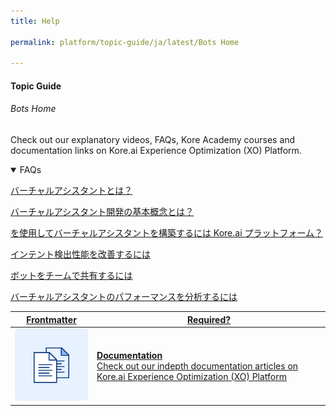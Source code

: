 ```yaml
---
title: Help

permalink: platform/topic-guide/ja/latest/Bots Home

---
```


#### Topic Guide
###### Bots Home

  Check out our explanatory videos, FAQs, Kore Academy courses and documentation links on Kore.ai Experience Optimization (XO) Platform.

<details open>
  <summary>FAQs
  </summary>

  <a class="doc-link" target="_blank" href="https://developer.kore.ai/docs/bots/chatbot-overview/chatbot-overview/?lang=ja">
 
  バーチャルアシスタントとは？

</a>

<a class="doc-link" target="_blank" href="https://developer.kore.ai/docs/bots/chatbot-overview/about-bots/?lang=ja">
 
  バーチャルアシスタント開発の基本概念とは？

</a>


<a class="doc-link" target="_blank" href="https://developer.kore.ai/docs/bots/chatbot-overview/getting-started-bots/?lang=ja">
 
  を使用してバーチャルアシスタントを構築するには Kore.ai プラットフォーム？

</a>


<a class="doc-link" target="_blank" href="https://developer.kore.ai/docs/bots/nlp/additional-notes-nlp-settings-guidelines/?lang=ja">

  インテント検出性能を改善するには

</a>

<a class="doc-link" target="_blank" href="https://developer.kore.ai/docs/bots/advanced-topics/collaborative-development/sharing-bots-for-development/?lang=ja">

  ボットをチームで共有するには

</a>

<a class="doc-link" target="_blank" href="https://developer.kore.ai/docs/bots/analyzing-your-bot/analyzing-your-bot/?lang=ja">

  バーチャルアシスタントのパフォーマンスを分析するには

</a>

</details>

<a class="doc-link" target="_blank" href="https://developer.kore.ai/docs/bots/chatbot-overview/koreai-platform/">
 

| Frontmatter | Required? |
|-------------|-------------|
| ![alt text](images/docIcon.svg "Title") | **Documentation**  <br /> Check out our indepth documentation articles on Kore.ai Experience Optimization (XO) Platform | 


</a>
